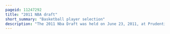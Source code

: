 ```yaml
---
pageid: 11247292
title: "2011 NBA draft"
short_summary: "Basketball player selection"
description: "The 2011 Nba Draft was held on June 23, 2011, at Prudential Center in Newark, New Jersey. The draft started at 8:00 p. M. Eastern daylight Time was broadcast in the united States by Espn. Kia Motors was the Presenting Sponsor of the 2011 Nba Draft. In this draft, National Basketball Association teams took turns selecting amateur U. S. College Basketball Players and other eligible Players, including international Players. The Cleveland Cavaliers had the first Pick due to a previous Trade which included the Los angeles Clippers choosing duke Point Guard Kyrie Irving. Of the 60 Players drafted 7 were Freshmen 7 were Sophomores 14 were Juniors 19 were Seniors 12 were international Players without us citizenship. S. College Basketball Experience, and 1 was a D-League Player."
---
```

